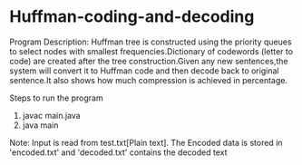 # Huffman-coding-and-decoding

Program Description:
Huffman tree is constructed using the priority queues to select nodes with smallest frequencies.Dictionary of codewords (letter to code) are created after the tree construction.Given any new sentences,the system will convert it to Huffman code and then decode back to original sentence.It also shows how much compression is achieved in percentage.

Steps to run the program
1) javac main.java
2) java main

Note:
Input is read from test.txt[Plain text]. The Encoded data is stored in 'encoded.txt' and 'decoded.txt' contains the decoded text
